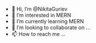 - 👋 Hi, I’m @NikitaGuriev
- 👀 I’m interested in MERN
- 🌱 I’m currently learning MERN
- 💞️ I’m looking to collaborate on ...
- 📫 How to reach me ...

<!---
NikitaGuriev/NikitaGuriev is a ✨ special ✨ repository because its `README.md` (this file) appears on your GitHub profile.
You can click the Preview link to take a look at your changes.
--->
